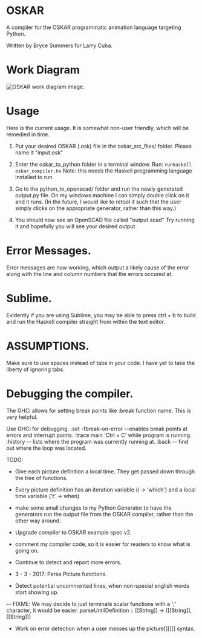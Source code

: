 # OSKAR
A compiler for the OSKAR programmatic animation language targeting Python.

Written by Bryce Summers for Larry Cuba.

# Work Diagram
![OSKAR work diagram image.](https://github.com/Bryce-Summers/OSKAR/blob/master/images/work_diagram.png "OSKAR work plan.")

# Usage
Here is the current usage. It is somewhat non-user friendly, which will be remedied in time.

1. Put your desired OSKAR (.osk) file in the oskar_src_files/ folder. Please name it "input.osk"

2. Enter the oskar_to_python folder in a terminal window. Run: `runhaskell oskar_compiler.hs`
Note: this needs the Haskell programming language installed to run.

3. Go to the python_to_openscad/ folder and run the newly generated output.py file. On my windows machine I can simply double click on it and it runs. (In the future, I would like to retool it such that the user simply clicks on the appropriate generator, rather than this way.)

4. You should now see an OpenSCAD file called "output.scad" Try running it and hopefully you will see your desired output.

# Error Messages.
Error messages are now working, which output a likely cause of the error along with the line and column numbers that the errors occured at.


# Sublime.
Evidently if you are using Sublime, you may be able to press ctrl + b to build and run the Haskell compiler straight from within the text editor.

# ASSUMPTIONS.
Make sure to use spaces instead of tabs in your code. I have yet
to take the liberty of ignoring tabs.

# Debugging the compiler.
The GHCi allows for setting break points like :break function name. This is very helpful.

Use GHCi for debugging.
:set -fbreak-on-error --enables break points at errors and 
                        interrupt points.
:trace main
'Ctrl + C' while program is running.
:history -- lists where the program was currently running at.
:back    -- find out where the loop was located.

TODO:
 - Give each picture definition a local time. They get passed down through the tree of functions.
 - Every picture definition has an iteration variable (i -> 'which') and a local time variable ('t' -> when)
 - make some small changes to my Python Generator to have the generators run the output file from the OSKAR compiler, rather than the other way around.
 - Upgrade compiler to OSKAR example spec v2.
 - comment my compiler code, so it is easier for readers to know what is going on.
 - Continue to detect and report more errors.
 - 3 - 3 - 2017: Parse Picture functions.

 - Detect potential uncommented lines, when non-special english words start showing up.

-- FIXME: We may decide to just terminate scalar functions with a ';' character, it would be easier.
parseUntilDefinition :: [[String]] -> ([[String]], [[String]])


 - Work on error detection when a user messes up the 
 picture[][][] syntax.